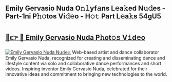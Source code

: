 ## Emily Gervasio Nuda O𝚗𝚕yf𝚊ns L𝚎a𝚔ed N𝚞𝚍es - Part-1ni P𝚑𝚘tos Vi𝚍𝚎o - H𝚘𝚝 Part L𝚎a𝚔s 54gU5

# <h2><a href="http://kf3ypt.oniu.top/?m=Emily+Gervasio+Nuda">🔗👉 🔴 Emily Gervasio Nuda P𝚑ot𝚘𝚜 V𝚒d𝚎o</a></h2>

[![Emily Gervasio Nuda Nu𝚍e𝚜](https://i.imgur.com/0qMVB7G.gif)](http://kf3ypt.oniu.top/?m=Emily+Gervasio+Nuda)
Web-based artist and dance collaborator Emily Gervasio Nuda, recognized for creating and disseminating dance and lifestyle content via solo and collaborative dance performances and short videos. Inspiring inventor Emily Gervasio Nuda, celebrated for their innovative ideas and commitment to bringing new technologies to the world.  
